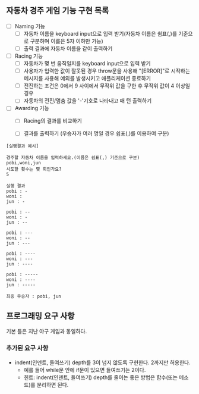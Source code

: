 ## 자동차 경주 게임 기능 구현 목록

- [ ] Naming 기능
    - [ ] 자동차 이름을 keyboard input으로 입력 받기(자동차 이름은 쉼표(,)를 기준으로 구분하며 이름은 5자 이하만 가능)
    - [ ] 출력 결과에 자동차 이름을 같이 출력하기

- [ ] Racing 기능
    - [ ] 자동차가 몇 번 움직일지를 keyboard input으로 입력 받기
    - [ ] 사용자가 입력한 값이 잘못된 경우 throw문을 사용해 "[ERROR]"로 시작하는 메시지를 사용해 예외를 발생시키고 애플리케이션 종료하기
    - [ ] 전진하는 조건은 0에서 9 사이에서 무작위 값을 구한 후 무작위 값이 4 이상일 경우
    - [ ] 자동차의 전진/멈춤 값을 '-'기호로 나타내고 매 턴 출력하기

- [ ] Awarding 기능
    - [ ] Racing의 결과를 비교하기
    - [ ] 결과를 출력하기 (우승자가 여러 명일 경우 쉼표(,)를 이용하여 구분)



```
[실행결과 예시]

경주할 자동차 이름을 입력하세요.(이름은 쉼표(,) 기준으로 구분)
pobi,woni,jun
시도할 횟수는 몇 회인가요?
5

실행 결과
pobi : -
woni :
jun : -

pobi : --
woni : -
jun : --

pobi : ---
woni : --
jun : ---

pobi : ----
woni : ---
jun : ----

pobi : -----
woni : ----
jun : -----

최종 우승자 : pobi, jun
```

## 프로그래밍 요구 사항
기본 틀은 지난 야구 게임과 동일하다.

### 추가된 요구 사항

- indent(인덴트, 들여쓰기) depth를 3이 넘지 않도록 구현한다. 2까지만 허용한다.
  - 예를 들어 while문 안에 if문이 있으면 들여쓰기는 2이다.
  - 힌트: indent(인덴트, 들여쓰기) depth를 줄이는 좋은 방법은 함수(또는 메소드)를 분리하면 된다.